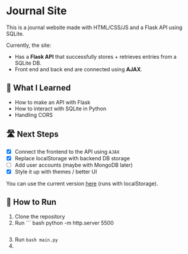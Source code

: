 # Journal Site

This is a journal website made with HTML/CSS/JS and a Flask API using SQLite.

Currently, the site:
- Has a **Flask API** that successfully stores + retrieves entries from a SQLite DB.
- Front end and back end are connected using **AJAX**.

## 🚀 What I Learned
- How to make an API with Flask
- How to interact with SQLite in Python
- Handling CORS

## 🛣️ Next Steps
- [x] Connect the frontend to the API using `AJAX`
- [x] Replace localStorage with backend DB storage
- [ ] Add user accounts (maybe with MongoDB later)
- [x] Style it up with themes / better UI

You can use the current version [here](https://tanaum.github.io/Journal_Site/) (runs with localStorage).

## 🧠 How to Run
1. Clone the repository
2. Run ```
   bash
   python -m http.server 5500
   ```
4. Run ```bash main.py```
5. 
